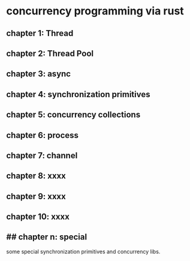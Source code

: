 # concurrency programming via rust


## chapter 1: Thread

## chapter 2: Thread Pool

## chapter 3: async

## chapter 4: synchronization primitives

## chapter 5: concurrency collections

## chapter 6: process

## chapter 7: channel

## chapter 8: xxxx

## chapter 9: xxxx


## chapter 10: xxxx


## ## chapter n: special

some special synchronization primitives and concurrency libs.

